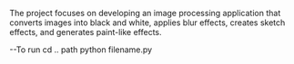 The project focuses on developing an image processing application that converts images into black
and white, applies blur effects, creates sketch effects, and generates paint-like effects.

--To run
cd .. path
python filename.py

